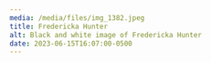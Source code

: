 ```yaml
---
media: /media/files/img_1382.jpeg
title: Fredericka Hunter
alt: Black and white image of Fredericka Hunter
date: 2023-06-15T16:07:00-0500
---
```

